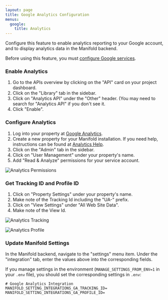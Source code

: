 ```yaml
---
layout: page
title: Google Analytics Configuration
menus: 
  google:
    title: Analytics
---
```


Configure this feature to enable analytics reporting to your Google account, and to display analytics data in the Manifold backend.

Before using this feature, you must [configure Google services](README.md).

### Enable Analytics

1. Go to the APIs overview by clicking on the "API" card on your project dashboard.
2. Click on the "Library" tab in the sidebar.
3. Click on "Analytics API" under the "Other" header. (You may need to search for "Analytics API" if you don't see it.
4. Click "Enable".

### Configure Analytics

1. Log into your property at [Google Analytics](https://analytics.google.com).
2. Create a new property for your Manifold installation. If you need help, instructions can be found at [Analytics Help](https://support.google.com/analytics/answer/1008015?hl=en).
3. Click on the "Admin" tab in the sidebar.
4. Click on "User Management" under your property's name.
5. Add "Read & Analyze" permissions for your service account.

![Analytics Permissions](/_assets/analytics-permissions.png)

### Get Tracking ID and Profile ID

1. Click on "Property Settings" under your property's name.
2. Make note of the Tracking Id including the "UA-" prefix.
3. Click on "View Settings" under "All Web Site Data".
4. Make note of the View Id.

![Analytics Tracking](/_assets/analytics-tracking.png)

![Analytics Profile](/_assets/analytics-profile.png)

### Update Manifold Settings

In the Manifold backend, navigate to the "settings" menu item. Under the "integration" tab, enter the values above into the corresponding fields.

If you manage settings in the environment \(`MANAGE_SETTINGS_FROM_ENV=1` in your `.env` file\), you should set the corresponding settings in `.env`:

```
# Google Analytics Integration
MANIFOLD_SETTING_INTEGRATIONS_GA_TRACKING_ID=
MANIFOLD_SETTING_INTEGRATIONS_GA_PROFILE_ID=
```
